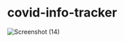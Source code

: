 # covid-info-tracker

![Screenshot (14)](https://user-images.githubusercontent.com/69073215/119853040-75757e80-bf2d-11eb-84af-b6877b14ac2b.png)
